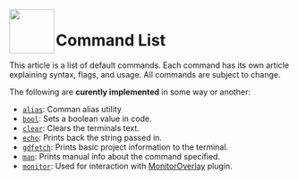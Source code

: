 <a href="https://github.com/Kubulambula/Godot-GDShell">
  <img src="../../../docs/assets/logo.png" align="left" width="80" height="80">
</a>

# Command List

This article is a list of default commands. Each command has its own article explaining syntax, flags, and usage. All commands are subject to change.


The following are **curently implemented** in some way or another: 
- [`alias`](alias.md): Comman alias utility
- [`bool`](bool.md): Sets a boolean value in code.
- [`clear`](clear.md): Clears the terminals text.
- [`echo`](echo.md): Prints back the string passed in.
- [`gdfetch`](gdfetch.md): Prints basic project information to the terminal. 
- [`man`](man.md): Prints manual info about the command specified.
- [`monitor`](monitor.md): Used for interaction with [MonitorOverlay](https://github.com/HungryProton/monitor_overlay) plugin.
